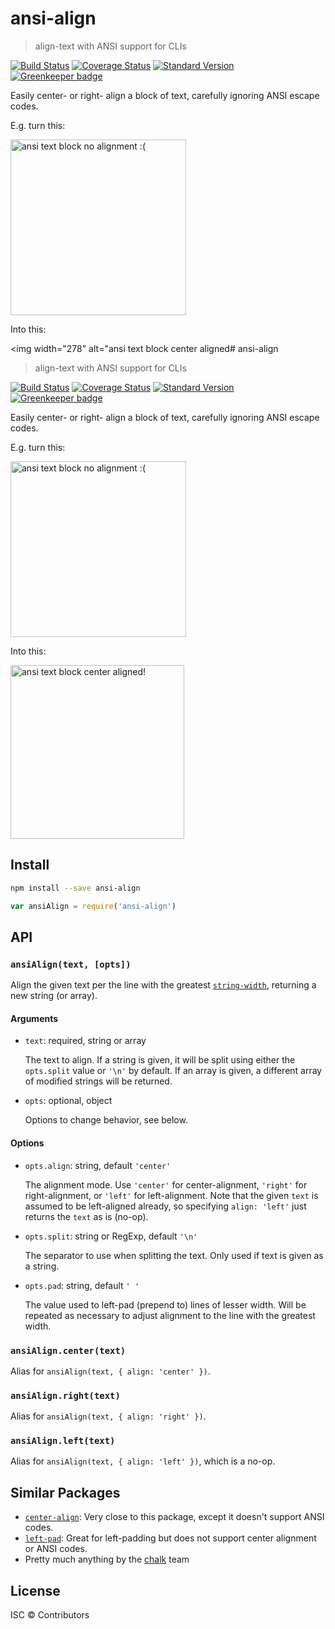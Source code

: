 # ansi-align

> align-text with ANSI support for CLIs

[![Build Status](https://travis-ci.org/nexdrew/ansi-align.svg?branch=master)](https://travis-ci.org/nexdrew/ansi-align)
[![Coverage Status](https://coveralls.io/repos/github/nexdrew/ansi-align/badge.svg?branch=master)](https://coveralls.io/github/nexdrew/ansi-align?branch=master)
[![Standard Version](https://img.shields.io/badge/release-standard%20version-brightgreen.svg)](https://github.com/conventional-changelog/standard-version)
[![Greenkeeper badge](https://badges.greenkeeper.io/nexdrew/ansi-align.svg)](https://greenkeeper.io/)

Easily center- or right- align a block of text, carefully ignoring ANSI escape codes.

E.g. turn this:

<img width="281" alt="ansi text block no alignment :(" src="https://cloud.githubusercontent.com/assets/1929625/14937509/7c3076dc-0ed7-11e6-8c16-4f6a4ccc8346.png">

Into this:

<img width="278" alt="ansi text block center aligned# ansi-align

> align-text with ANSI support for CLIs

[![Build Status](https://travis-ci.org/nexdrew/ansi-align.svg?branch=master)](https://travis-ci.org/nexdrew/ansi-align)
[![Coverage Status](https://coveralls.io/repos/github/nexdrew/ansi-align/badge.svg?branch=master)](https://coveralls.io/github/nexdrew/ansi-align?branch=master)
[![Standard Version](https://img.shields.io/badge/release-standard%20version-brightgreen.svg)](https://github.com/conventional-changelog/standard-version)
[![Greenkeeper badge](https://badges.greenkeeper.io/nexdrew/ansi-align.svg)](https://greenkeeper.io/)

Easily center- or right- align a block of text, carefully ignoring ANSI escape codes.

E.g. turn this:

<img width="281" alt="ansi text block no alignment :(" src="https://cloud.githubusercontent.com/assets/1929625/14937509/7c3076dc-0ed7-11e6-8c16-4f6a4ccc8346.png">

Into this:

<img width="278" alt="ansi text block center aligned!" src="https://cloud.githubusercontent.com/assets/1929625/14937510/7c3ca0b0-0ed7-11e6-8f0a-541ca39b6e0a.png">

## Install

```sh
npm install --save ansi-align
```

```js
var ansiAlign = require('ansi-align')
```

## API

### `ansiAlign(text, [opts])`

Align the given text per the line with the greatest [`string-width`](https://github.com/sindresorhus/string-width), returning a new string (or array).

#### Arguments

- `text`: required, string or array

    The text to align. If a string is given, it will be split using either the `opts.split` value or `'\n'` by default. If an array is given, a different array of modified strings will be returned.

- `opts`: optional, object

    Options to change behavior, see below.

#### Options

- `opts.align`: string, default `'center'`

   The alignment mode. Use `'center'` for center-alignment, `'right'` for right-alignment, or `'left'` for left-alignment. Note that the given `text` is assumed to be left-aligned already, so specifying `align: 'left'` just returns the `text` as is (no-op).

- `opts.split`: string or RegExp, default `'\n'`

    The separator to use when splitting the text. Only used if text is given as a string.

- `opts.pad`: string, default `' '`

    The value used to left-pad (prepend to) lines of lesser width. Will be repeated as necessary to adjust alignment to the line with the greatest width.

### `ansiAlign.center(text)`

Alias for `ansiAlign(text, { align: 'center' })`.

### `ansiAlign.right(text)`

Alias for `ansiAlign(text, { align: 'right' })`.

### `ansiAlign.left(text)`

Alias for `ansiAlign(text, { align: 'left' })`, which is a no-op.

## Similar Packages

- [`center-align`](https://github.com/jonschlinkert/center-align): Very close to this package, except it doesn't support ANSI codes.
- [`left-pad`](https://github.com/camwest/left-pad): Great for left-padding but does not support center alignment or ANSI codes.
- Pretty much anything by the [chalk](https://github.com/chalk) team

## License

ISC © Contributors
